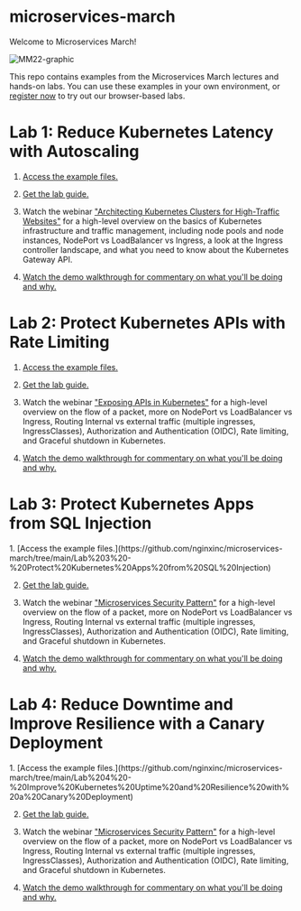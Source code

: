 # microservices-march
Welcome to Microservices March!

![MM22-graphic](https://github.com/nginxinc/microservices-march/blob/49b8bd76e65306f4ac9e5ec7eb32ff1af1498d6d/MM22%20Banner.png)

This repo contains examples from the Microservices March lectures and hands-on labs. You can use these examples in your own environment, or [register now](https://www.nginx.com/c/microservices-march-2022-kubernetes-networking/) to try out our browser-based labs.


<h1>Lab 1: Reduce Kubernetes Latency with Autoscaling</h1>

1. [Access the example files.](https://github.com/nginxinc/microservices-march/tree/main/Lab%201%20-%20Reduce%20Kubernetes%20Latency%20with%20Autoscaling)

2. [Get the lab guide.](https://www.nginx.com/blog/microservices-march-reduce-kubernetes-latency-with-autoscaling/)

3. Watch the webinar ["Architecting Kubernetes Clusters for High-Traffic Websites"](https://youtu.be/t_CiHcKE-dc) for a high-level overview on the basics of Kubernetes infrastructure and traffic management, including node pools and node instances, NodePort vs LoadBalancer vs Ingress, a look at the Ingress controller landscape, and what you need to know about the Kubernetes Gateway API.

4. [Watch the demo walkthrough for commentary on what you'll be doing and why.](https://youtu.be/Lj2Mks_M8Ks)


<h1>Lab 2: Protect Kubernetes APIs with Rate Limiting</h1>

1. [Access the example files.](https://github.com/nginxinc/microservices-march/tree/main/Lab%202%20-%20Protect%20Kubernetes%20APIs%20with%20Rate%20Limiting)

2. [Get the lab guide.](https://www.nginx.com/blog/microservices-march-protect-kubernetes-apis-with-rate-limiting/)

3. Watch the webinar ["Exposing APIs in Kubernetes"](https://youtu.be/g-52agV8fFw) for a high-level overview on the flow of a packet, more on NodePort vs LoadBalancer vs Ingress, Routing Internal vs external traffic (multiple ingresses, IngressClasses), Authorization and Authentication (OIDC), Rate limiting, and Graceful shutdown in Kubernetes.

4. [Watch the demo walkthrough for commentary on what you'll be doing and why.](https://youtu.be/DbwBg_gkr2c)

<h1>Lab 3: Protect Kubernetes Apps from SQL Injection</h1>
1. [Access the example files.](https://github.com/nginxinc/microservices-march/tree/main/Lab%203%20-%20Protect%20Kubernetes%20Apps%20from%20SQL%20Injection)

2. [Get the lab guide.](https://www.nginx.com/blog/microservices-march-protect-kubernetes-apps-from-sql-injection/)

3. Watch the webinar ["Microservices Security Pattern"](https://youtu.be/k1TYMMxgldY) for a high-level overview on the flow of a packet, more on NodePort vs LoadBalancer vs Ingress, Routing Internal vs external traffic (multiple ingresses, IngressClasses), Authorization and Authentication (OIDC), Rate limiting, and Graceful shutdown in Kubernetes.

4. [Watch the demo walkthrough for commentary on what you'll be doing and why.](https://youtu.be/VxvMQOpn308)

<h1>Lab 4: Reduce Downtime and Improve Resilience with a Canary Deployment</h1>
1. [Access the example files.](https://github.com/nginxinc/microservices-march/tree/main/Lab%204%20-%20Improve%20Kubernetes%20Uptime%20and%20Resilience%20with%20a%20Canary%20Deployment)

2. [Get the lab guide.](https://www.nginx.com/blog/microservices-march-improve-kubernetes-uptime-and-resilience-with-a-canary-deployment/)

3. Watch the webinar ["Microservices Security Pattern"](https://youtu.be/w7ZDeNFD_Co) for a high-level overview on the flow of a packet, more on NodePort vs LoadBalancer vs Ingress, Routing Internal vs external traffic (multiple ingresses, IngressClasses), Authorization and Authentication (OIDC), Rate limiting, and Graceful shutdown in Kubernetes.

4. [Watch the demo walkthrough for commentary on what you'll be doing and why.](https://youtu.be/t7YQSxYbK5k)
